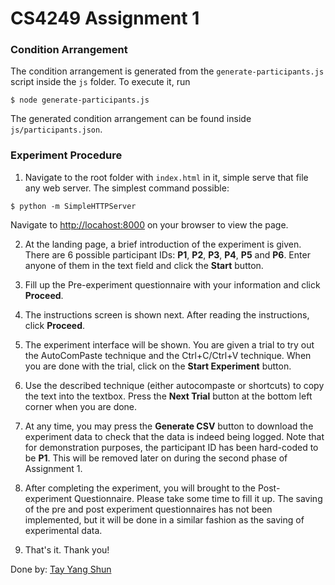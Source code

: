 CS4249 Assignment 1
==

### Condition Arrangement

The condition arrangement is generated from the `generate-participants.js` script inside the `js` folder. To execute it, run
```
$ node generate-participants.js
```

The generated condition arrangement can be found inside `js/participants.json`.

### Experiment Procedure

1. Navigate to the root folder with `index.html` in it, simple serve that file any web server. The simplest command possible:
```
$ python -m SimpleHTTPServer
```
Navigate to [http://locahost:8000](http://localhost:8000) on your browser to view the page.

2. At the landing page, a brief introduction of the experiment is given. There are 6 possible participant IDs: **P1**, **P2**, **P3**, **P4**, **P5** and **P6**. Enter anyone of them in the text field and click the **Start** button.

3. Fill up the Pre-experiment questionnaire with your information and click **Proceed**.

4. The instructions screen is shown next. After reading the instructions, click **Proceed**.

5. The experiment interface will be shown. You are given a trial to try out the AutoComPaste technique and the Ctrl+C/Ctrl+V technique. When you are done with the trial, click on the **Start Experiment** button.

6. Use the described technique (either autocompaste or shortcuts) to copy the text into the textbox. Press the **Next Trial** button at the bottom left corner when you are done.

7. At any time, you may press the **Generate CSV** button to download the experiment data to check that the data is indeed being logged. Note that for demonstration purposes, the participant ID has been hard-coded to be **P1**. This will be removed later on during the second phase of Assignment 1.

8. After completing the experiment, you will brought to the Post-experiment Questionnaire. Please take some time to fill it up. The saving of the pre and post experiment questionnaires has not been implemented, but it will be done in a similar fashion as the saving of experimental data.

9. That's it. Thank you!

Done by: [Tay Yang Shun](https://github.com/yangshun)
